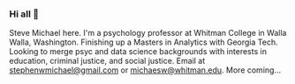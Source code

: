### Hi all 👋
Steve Michael here. I'm a psychology professor at Whitman College in Walla Walla, Washington. Finishing up a Masters in Analytics with Georgia Tech. Looking to merge psyc and data science backgrounds with interests in education, criminal justice, and social justice. Email at stephenwmichael@gmail.com or michaesw@whitman.edu. More coming...
